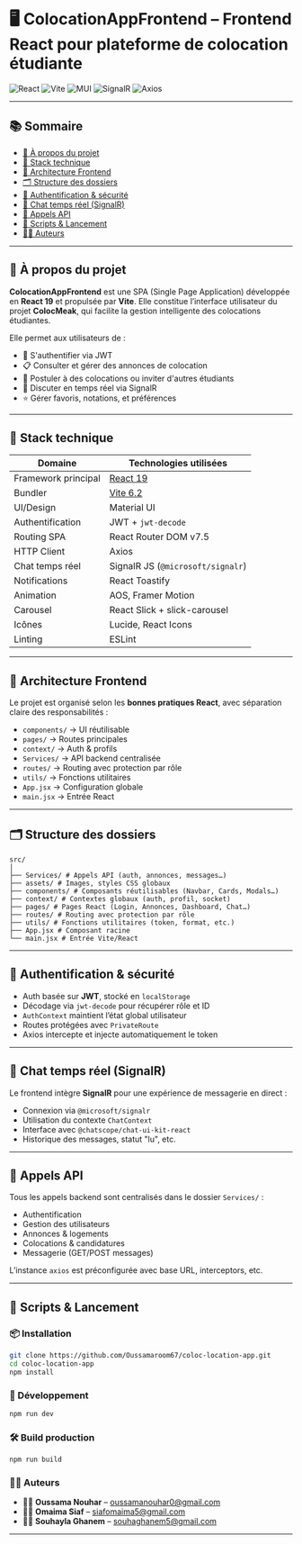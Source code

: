# 🖥️ ColocationAppFrontend – Frontend React pour plateforme de colocation étudiante

![React](https://img.shields.io/badge/React-19-blue)
![Vite](https://img.shields.io/badge/Vite-6.2.0-purple)
![MUI](https://img.shields.io/badge/UI-Material%20UI-007fff)
![SignalR](https://img.shields.io/badge/Realtime-SignalR-lightblue)
![Axios](https://img.shields.io/badge/API-Axios-success)

---

## 📚 Sommaire

- [🚀 À propos du projet](#-à-propos-du-projet)
- [🧱 Stack technique](#-stack-technique)
- [📐 Architecture Frontend](#-architecture-frontend)
- [🗂️ Structure des dossiers](#️-structure-des-dossiers)
- [🔐 Authentification & sécurité](#-authentification--sécurité)
- [💬 Chat temps réel (SignalR)](#-chat-temps-réel-signalr)
- [📡 Appels API](#-appels-api)
- [🧪 Scripts & Lancement](#-scripts--lancement)
- [🧑‍💻 Auteurs](#-auteurs)

---

## 🚀 À propos du projet

**ColocationAppFrontend** est une SPA (Single Page Application) développée en **React 19** et propulsée par **Vite**. Elle constitue l’interface utilisateur du projet **ColocMeak**, qui facilite la gestion intelligente des colocations étudiantes.

Elle permet aux utilisateurs de :

- 🔐 S'authentifier via JWT
- 📋 Consulter et gérer des annonces de colocation
- 💌 Postuler à des colocations ou inviter d'autres étudiants
- 💬 Discuter en temps réel via SignalR
- ⭐ Gérer favoris, notations, et préférences

---

## 🧱 Stack technique

| Domaine                 | Technologies utilisées                                         |
|-------------------------|----------------------------------------------------------------|
| Framework principal     | [React 19](https://react.dev/)                                |
| Bundler                 | [Vite 6.2](https://vitejs.dev/)                                |
| UI/Design               | Material UI                                     |
| Authentification        | JWT + `jwt-decode`                                             |
| Routing SPA             | React Router DOM v7.5                                          |
| HTTP Client             | Axios                                                          |
| Chat temps réel         | SignalR JS (`@microsoft/signalr`)                              |
| Notifications           | React Toastify                                                 |
| Animation               | AOS, Framer Motion                                             |
| Carousel                | React Slick + slick-carousel                                   |
| Icônes                  | Lucide, React Icons                                            |
| Linting                 | ESLint                                                         |

---

## 📐 Architecture Frontend

Le projet est organisé selon les **bonnes pratiques React**, avec séparation claire des responsabilités :

- `components/` → UI réutilisable
- `pages/` → Routes principales
- `context/` → Auth & profils
- `Services/` → API backend centralisée
- `routes/` → Routing avec protection par rôle
- `utils/` → Fonctions utilitaires
- `App.jsx` → Configuration globale
- `main.jsx` → Entrée React

---

## 🗂️ Structure des dossiers
```plaintext
src/
│
├── Services/ # Appels API (auth, annonces, messages…)
├── assets/ # Images, styles CSS globaux
├── components/ # Composants réutilisables (Navbar, Cards, Modals…)
├── context/ # Contextes globaux (auth, profil, socket)
├── pages/ # Pages React (Login, Annonces, Dashboard, Chat…)
├── routes/ # Routing avec protection par rôle
├── utils/ # Fonctions utilitaires (token, format, etc.)
├── App.jsx # Composant racine
└── main.jsx # Entrée Vite/React
```

---

## 🔐 Authentification & sécurité

- Auth basée sur **JWT**, stocké en `localStorage`
- Décodage via `jwt-decode` pour récupérer rôle et ID
- `AuthContext` maintient l’état global utilisateur
- Routes protégées avec `PrivateRoute`
- Axios intercepte et injecte automatiquement le token

---

## 💬 Chat temps réel (SignalR)

Le frontend intègre **SignalR** pour une expérience de messagerie en direct :

- Connexion via `@microsoft/signalr`
- Utilisation du contexte `ChatContext`
- Interface avec `@chatscope/chat-ui-kit-react`
- Historique des messages, statut "lu", etc.

---

## 📡 Appels API

Tous les appels backend sont centralisés dans le dossier `Services/` :

- Authentification
- Gestion des utilisateurs
- Annonces & logements
- Colocations & candidatures
- Messagerie (GET/POST messages)

L’instance `axios` est préconfigurée avec base URL, interceptors, etc.

---

## 🧪 Scripts & Lancement

### 📦 Installation

```bash
git clone https://github.com/Oussamaroom67/coloc-location-app.git
cd coloc-location-app
npm install
```
### 🚀 Développement
```bash
npm run dev
```
### 🛠 Build production
```bash
npm run build
```
### 🧑‍💻 Auteurs

- 👨‍💻 **Oussama Nouhar** – [oussamanouhar0@gmail.com](mailto:oussamanouhar0@gmail.com)  
- 👩‍💻 **Omaima Siaf** – [siafomaima5@gmail.com](mailto:siafomaima5@gmail.com)
- 👩‍💻 **Souhayla Ghanem** – [souhaghanem5@gmail.com](mailto:souhaghanem5@gmail.com)

---
